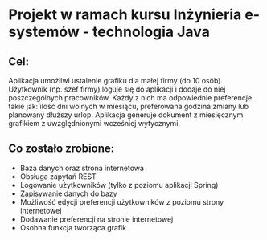 # Projekt w ramach kursu Inżynieria e-systemów - technologia Java

## Cel:
Aplikacja umożliwi ustalenie grafiku dla małej firmy (do 10 osób). Użytkownik (np. szef firmy) loguje się do aplikacji i dodaje do niej poszczególnych pracowników. Każdy z nich ma odpowiednie preferencje takie jak: ilość dni wolnych w miesiącu, preferowana godzina zmiany lub planowany dłuższy urlop. Aplikacja generuje dokument  z miesięcznym grafikiem z uwzględnionymi wcześniej wytycznymi.

## Co zostało zrobione:
*	Baza danych oraz strona internetowa
*	Obsługa zapytań REST
*	Logowanie użytkowników (tylko z poziomu aplikacji Spring)
*	Zapisywanie danych do bazy
*	Możliwość edycji preferencji użytkowników z poziomu strony internetowej
*	Dodawanie preferencji na stronie internetowej
*	Osobna funkcja tworząca grafik



